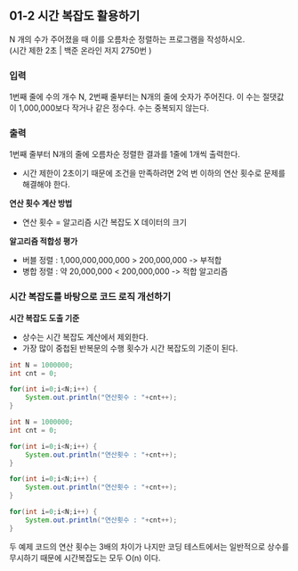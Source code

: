 ## 01-2 시간 복잡도 활용하기

N 개의 수가 주어졌을 때 이를 오름차순 정렬하는 프로그램을 작성하시오.<br>
(시간 제한 2초 | 백준 온라인 저지 2750번 )

### 입력 
1번째 줄에 수의 개수 N, 2번째 줄부터는 N개의 줄에 숫자가 주어진다. 이 수는 절댓값이 1,000,000보다 작거나 같은 정수다. 수는 중복되지 않는다. 

### 출력 
1번째 줄부터 N개의 줄에 오름차순 정렬한 결과를 1줄에 1개씩 출력한다. 

- 시간 제한이 2초이기 때문에 조건을 만족하려면 2억 번 이하의 연산 횟수로 문제를 해결해야 한다. 

**연산 횟수 계산 방법**
- 연산 횟수 = 알고리즘 시간 복잡도 X 데이터의 크기 

**알고리즘 적합성 평가**
- 버블 정렬 : 1,000,000,000,000 > 200,000,000 -> 부적합 
- 병합 정렬 : 약 20,000,000 < 200,000,000 -> 적합 알고리즘

### 시간 복잡도를 바탕으로 코드 로직 개선하기 

**시간 복잡도 도출 기준**
- 상수는 시간 복잡도 계산에서 제외한다. 
- 가장 많이 중첩된 반복문의 수행 횟수가 시간 복잡도의 기준이 된다. 

```java
int N = 1000000;
int cnt = 0;

for(int i=0;i<N;i++) {
    System.out.println("연산횟수 : "+cnt++);
}
```

```java
int N = 1000000;
int cnt = 0;

for(int i=0;i<N;i++) {
    System.out.println("연산횟수 : "+cnt++);
}

for(int i=0;i<N;i++) {
    System.out.println("연산횟수 : "+cnt++);
}

for(int i=0;i<N;i++) {
    System.out.println("연산횟수 : "+cnt++);
}
```

두 예제 코드의 연산 횟수는 3배의 차이가 나지만 코딩 테스트에서는 일반적으로 상수를 무시하기 때문에 시간복잡도는 모두 O(n) 이다. 